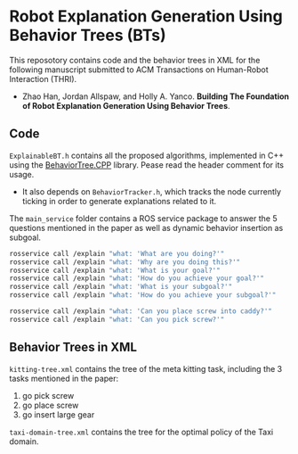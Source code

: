 # Robot Explanation Generation Using Behavior Trees (BTs)

This reposotory contains code and the behavior trees in XML for the following manuscript submitted to ACM Transactions on Human-Robot Interaction (THRI).

 - Zhao Han, Jordan Allspaw, and Holly A. Yanco. __Building The Foundation of Robot Explanation Generation Using Behavior Trees__.

## Code

`ExplainableBT.h` contains all the proposed algorithms, implemented in C++ using the [BehaviorTree.CPP](https://www.behaviortree.dev/) library. Pease read the header comment for its usage.

 - It also depends on `BehaviorTracker.h`, which tracks the node currently ticking in order to generate explanations related to it.

The `main_service` folder contains a ROS service package to answer the 5 questions mentioned in the paper as well as dynamic behavior insertion as subgoal.

```bash
rosservice call /explain "what: 'What are you doing?'"
rosservice call /explain "what: 'Why are you doing this?'"
rosservice call /explain "what: 'What is your goal?'"
rosservice call /explain "what: 'How do you achieve your goal?'"
rosservice call /explain "what: 'What is your subgoal?'"
rosservice call /explain "what: 'How do you achieve your subgoal?'"

rosservice call /explain "what: 'Can you place screw into caddy?'"
rosservice call /explain "what: 'Can you pick screw?'"
```

## Behavior Trees in XML

`kitting-tree.xml` contains the tree of the meta kitting task, including the 3 tasks mentioned in the paper:

1. go pick screw
2. go place screw
3. go insert large gear

`taxi-domain-tree.xml` contains the tree for the optimal policy of the Taxi domain.
